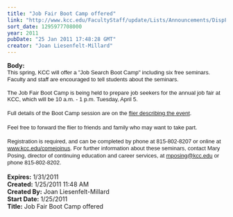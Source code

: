 ```yaml
---
title: "Job Fair Boot Camp offered"
link: "http://www.kcc.edu/FacultyStaff/update/Lists/Announcements/DispForm.aspx?ID=82"
sort_date: 1295977708000
year: 2011
pubDate: "25 Jan 2011 17:48:28 GMT"
creator: "Joan Liesenfelt-Millard"
---
```


<div><b>Body:</b> <div class=ExternalClass60FF0985C20148E485C8CDCDC8DF044C>
<div>
<p class=MsoNormal style="margin:0in 0in 0pt"><a name=LETTER.BLOCK35><span style="line-height:115%;font-family:'Arial','sans-serif'"><font size=2>This spring, KCC will offer a &quot;Job Search Boot Camp&quot; including six free seminars.    Faculty and staff are encouraged to tell students about the seminars.<br>    </font></span></a></p>
<p class=MsoNormal style="margin:0in 0in 0pt"><font size=2><span style="line-height:115%;font-family:'Arial','sans-serif'">The Job Fair Boot Camp is being held to prepare job seekers for the annual job fair at KCC, which will be 10 a.m. - 1 p.m. Tuesday, April 5.     </span></font></p>
<p class=MsoNormal style="margin:0in 0in 0pt"><font size=2><span style="line-height:115%;font-family:'Arial','sans-serif'"></span></font> </p>
<p class=MsoNormal style="margin:0in 0in 0pt"><font size=2><span style="line-height:115%;font-family:'Arial','sans-serif'">Full details of the Boot Camp session are on the </span><span style="line-height:115%;font-family:'Arial','sans-serif'"><a href="http://r20.rs6.net/tn.jsp?llr=tcchpwn6&amp;et=1104281147457&amp;s=0&amp;e=0011OXSnTPgierRVvPy7w0gvg3RFWgNa5uOBWRTuf_QXSDOEcvhouUoYP4Fs_XunTcOLUib3sZyi8bSWY8dYWh1Tonbq67D7pS5xKR75XOhPDHjuy-cDhTKhuDfOk_O5yo70SnYYYbu16M=" target="_blank">flier describing the event</a>.     </span></font></p>
<p class=MsoNormal style="margin:0in 0in 0pt"><span style="line-height:115%;font-family:'Arial','sans-serif'"><font size=2></font></span> </p>
<p class=MsoNormal style="margin:0in 0in 0pt"><span style="line-height:115%;font-family:'Arial','sans-serif'"><font size=2>Feel free to forward the flier to friends and family who may want to take part.<br>    </font></span></p>
<p class=MsoNormal style="margin:0in 0in 0pt"><span style="line-height:115%;font-family:'Arial','sans-serif'"><font size=2>Registration is required, and can be completed by phone at 815-802-8207 or online at </font><a href="/comejoinus"><font size=2>www.kcc.edu/comejoinus</font></a><font size=2>. For further information about these seminars, contact Mary Posing, director of continuing education and career services, at </font><a href="mailto:mposing@kcc.edu" target="_blank"><font size=2>mposing@kcc.edu</font></a><font size=2> or phone 815-802-8202.<br> </font></span></p></div></div></div>
<div><b>Expires:</b> 1/31/2011</div>
<div><b>Created:</b> 1/25/2011 11:48 AM</div>
<div><b>Created By:</b> Joan Liesenfelt-Millard</div>
<div><b>Start Date:</b> 1/25/2011</div>
<div><b>Title:</b> Job Fair Boot Camp offered</div>
